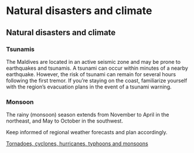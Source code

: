# Natural disasters and climate

## Natural disasters and climate

### Tsunamis

The Maldives are located in an active seismic zone and may be prone to earthquakes and tsunamis. A tsunami can occur within minutes of a nearby earthquake. However, the risk of tsunami can remain for several hours following the first tremor. If you’re staying on the coast, familiarize yourself with the region’s evacuation plans in the event of a tsunami warning.

### Monsoon

The rainy (monsoon) season extends from November to April in the northeast, and May to October in the southwest.

Keep informed of regional weather forecasts and plan accordingly.

[Tornadoes, cyclones, hurricanes, typhoons and monsoons](https://travel.gc.ca/travelling/health-safety/hurricanes-typhoons-cyclones-monsoons)